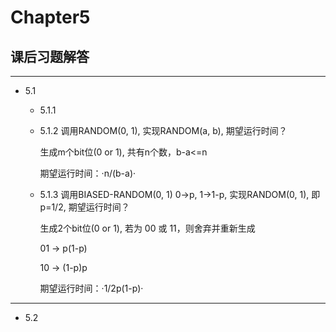 # Chapter5
## 课后习题解答
---
* 5.1
  * 5.1.1
  * 5.1.2 调用RANDOM(0, 1), 实现RANDOM(a, b), 期望运行时间？
  
   	生成m个bit位(0 or 1), 共有n个数，b-a<=n
   	
	期望运行时间：·n/(b-a)·
  
  * 5.1.3 调用BIASED-RANDOM(0, 1) 0->p, 1->1-p, 实现RANDOM(0, 1), 即p=1/2, 期望运行时间？
	 
	 生成2个bit位(0 or 1), 若为 00 或 11，则舍弃并重新生成
	 
	 01 -> p(1-p)
	 
	 10 -> (1-p)p
   
   	期望运行时间：·1/2p(1-p)·
  
---
* 5.2
